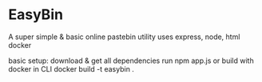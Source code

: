 # EasyBin
 A super simple & basic online pastebin utility
 uses express, node, html docker

 basic setup:
 download & get all dependencies
 run npm app.js
 or build with docker in CLI
 docker build -t easybin .
